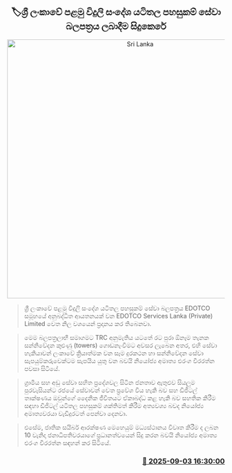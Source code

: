 <p align='center'><b><h2 align='center' title='Sri Lanka's first telecommunications infrastructure service license is issued'>🏷ශ්‍රී ලංකාවේ පළමු විදුලි සංදේශ යටිතල පහසුකම් සේවා බලපත්‍රය ලබාදීම සිදුකෙරේ</h2></b></p>
<p align='center'><img src='https://helakuru.sgp1.cdn.digitaloceanspaces.com/esana/images/lib/diopk.jpg' width='600' alt='Sri Lanka's first telecommunications infrastructure service license is issued'></p>

> ශ්‍රී ලංකාවේ පළමු විදුලි සංදේශ යටිතල පහසුකම් සේවා බලපත්‍රය EDOTCO සමූහයේ අනුබද්ධිත ආයතනයක් වන EDOTCO Services Lanka (Private) Limited වෙත නිල වශයෙන් ප්‍රදානය කර තිබෙනවා.

> මෙම බලපත්‍රලාභී සමාගමට TRC අනුමැතිය යටතේ රට පුරා ඕනෑම තැනක සන්නිවේදන කුළුණු (towers) ගොඩනැංවීම‍ට අවසර ලැබෙන අතර, එහි සේවා හැකියාවන් ලංකාවේ ක්‍රියාත්මක වන සෑම දුරකථන හා සන්නිවේදන සේවා සැපයුම්කරුවෙක්ටම සැපයිය යුතු වන බවයි නියෝජ්‍ය අමාත්‍ය එරංග වීරරත්න පවසා සිටියේ.

> ග්‍රාමීය සහ අඩු සේවා සහිත ප්‍රදේශවල සිටින ජනතාව ඇතුළුව සියලුම පුරවැසියන්ට රජයේ සේවාවන් වෙත ප්‍රවේශ විය හැකි බව සහ ඩිජිටල් තාක්ෂණය ඔවුන්ගේ දෛනික ජීවිතයට ඒකාබද්ධ කළ හැකි බව සහතික කිරීම සඳහා ඩිජිටල් යටිතල පහසුකම් ශක්තිමත් කිරීම අත්‍යවශ්‍ය බවද නියෝජ්‍ය අමාත්‍යවරයා වැඩිදුරටත් පෙන්වා දෙනවා.

> එසේම, ජාතික සයිබර් ආරක්ෂණ මෙහෙයුම් මධ්‍යස්ථානය විවෘත කිරීම ද ලබන 10 වැනිදා ජනාධිපතිවරයාගේ ප්‍රධානත්වයෙන් සිදු කරන බවයි නියෝජ්‍ය අමාත්‍ය එරංග වීරරත්න සඳහන් කර සිටියේ.



<h3 align='right'><a href='https://www.helakuru.lk/esana/p/113311/'>📅 2025-09-03 16:30:00</a></h3>
